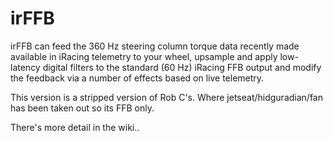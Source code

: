 # irFFB

irFFB can feed the 360 Hz steering column torque data recently made available in iRacing telemetry to your wheel, upsample and apply low-latency digital filters to the standard (60 Hz) iRacing FFB output and modify the feedback via a number of effects based on live telemetry.

This version is a stripped version of Rob C's. Where jetseat/hidguradian/fan has been taken out so its FFB only.  

There's more detail in the wiki..
